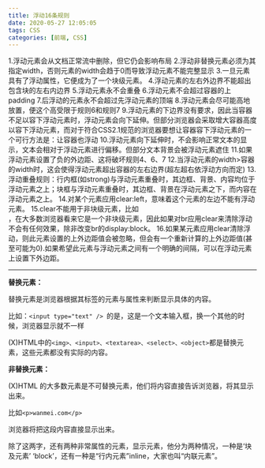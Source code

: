 ```yaml
---
title: 浮动16条规则
date: 2020-05-27 12:05:05
tags: CSS
categories: [前端, CSS]
---
```


1.浮动元素会从文档正常流中删除，但它仍会影响布局
2.浮动非替换元素必须为其指定width，否则元素的width会趋于0而导致浮动元素不能完整显示
3.一旦元素具有了浮动属性，它便成为了一个块级元素。
4.浮动元素的左右外边界不能超出包含块的左右内边界
5.浮动元素永不会重叠
6.浮动元素不会超过容器的上padding
7.后浮动的元素永不会超过先浮动元素的顶端
8.浮动元素会尽可能高地放置，便这个高受限于规则6和规则7
9.浮动元素的下边界没有要求，因此当容器不足以容下浮动元素时，浮动元素会向下延伸。但部分浏览器会采取增大容器高度以容下浮动元素，而对于符合CSS2.1规范的浏览器要想让容器容下浮动元素的一个可行方法是：让容器也浮动
10.浮动元素向下延伸时，不会影响正常文本的显示，文本会相对于浮动元素进行偏移。但部分文本背景会被浮动元素遮住
11.如果浮动元素设置了负的外边距、这将破坏规则4、6、7
12.当浮动元素的width>容器的width时，这会使得浮动元素超出容器的左右边界(超左超右依浮动方向而定)
13.浮动重叠规则：行内框(如strong)与浮动元素重叠时，其边框、背景、内容均位于浮动元素之上；块框与浮动元素重叠时，其边框、背景在浮动元素之下，而内容在浮动元素之上。
14.对某个元素应用clear:left，意味着这个元素的左边不能有浮动元素。
15.clear不能用于非块级元素，比如<br/>，在大多数浏览器看来它是一个非块级元素，因此如果对br应用clear来清除浮动不会有任何效果，除非改变br的display:block。
16.如果某元素应用clear清除浮动，则此元素设置的上外边距值会被忽略，但会有一个重新计算的上外边距值(甚至可能为0).如果希望此元素与浮动元素之间有一个明确的间隔，可以在浮动元素上设置下外边距。



*******************************************************************************************************************************************************************************



**替换元素：**

替换元素是浏览器根据其标签的元素与属性来判断显示具体的内容。

比如：`<input type="text" /> `的是，这是一个文本输入框，换一个其他的时候，浏览器显示就不一样

(X)HTML中的`<img>、<input>、<textarea>、<select>、<object>`都是替换元素，这些元素都没有实际的内容。

**非替换元素：**

(X)HTML 的大多数元素是不可替换元素，他们将内容直接告诉浏览器，将其显示出来。

比如`<p>wanmei.com</p>`

浏览器将把这段内容直接显示出来。

除了这两字，还有两种非常属性的元素，显示元素，他分为两种情况，一种是‘块及元素’ ‘block’，还有一种是“行内元素”inline，大家也叫“内联元素”。